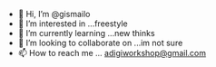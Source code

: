 - 👋 Hi, I’m @gismailo
- 👀 I’m interested in ...freestyle
- 🌱 I’m currently learning ...new thinks
- 💞️ I’m looking to collaborate on ...im not sure
- 📫 How to reach me ...
adigiworkshop@gmail.com

<!---
gismailo/gismailo is a ✨ special ✨ repository because its `README.md` (this file) appears on your GitHub profile.
You can click the Preview link to take a look at your changes.
--->

